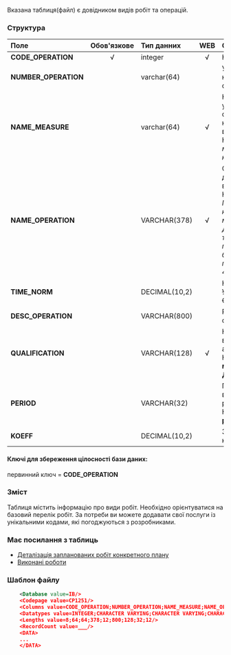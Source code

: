 Вказана таблиця(файл) є довідником видів робіт та операцій.

### Структура

Поле   | Обов'язкове |    Тип данних  | WEB|   Опис |
:----------------|:--:|:--------------|:--:|:--------
**CODE_OPERATION**   | √ | integer       | √ |  Код операції.
**NUMBER_OPERATION** |   | varchar(64)   |   | Умовний номер операції.
**NAME_MEASURE**     |   | varchar(64)   | √ | Кількість умовних одинць необхідно для виконання. Наприклад *1 м2*, *1 шт*, *100 кг*, ...
**NAME_OPERATION**   |   | VARCHAR(378)  | √ | Опис операції для відвідувачів. Наприклад: *Прочищення каналізаційної мережі*, *Демонтаж труб, покладених у борозні, перерізом до 40 мм.*, ...
**TIME_NORM**        |   | DECIMAL(10,2) |   | Неважливо. ~~Уточнити у СОФТПРОЕКТ~~
**DESC_OPERATION**   |   | VARCHAR(800)  |   | Розшифровка операції.
**QUALIFICATION**    |   | VARCHAR(128)  | √ | Кваліфікація виконучого або професія. Наприклад: **маляр**, **Двірник**, ...
**PERIOD**           |   | VARCHAR(32)   |   | Періодичність виконання робіт. Наприклад: **1 раз на рік**, ...
**KOEFF**            |   | DECIMAL(10,2) |   | Значення коефіцієнту.

#### Ключі для збереження цілосності бази даних:

первинний ключ = **CODE_OPERATION**

### Зміст

Таблиця містить інформацію про види робіт. Необхідно орієнтуватися на базовий перелік робіт. За потреби ви можете додавати свої послуги із унікальними кодами, які погоджуються з розробниками.

### Має посилання з таблиць
- [Деталізація запланованих робіт конкретного плану](/Формат_файлу/Таблиця_IRC_HOUSE_PLAN_WORKS)
- [Виконані роботи](/Формат_файлу/Таблиця_IRC_HOUSE_WORKS)

### Шаблон файлу

```XML
    <Database value=IB/>
    <Codepage value=CP1251/>
    <Columns value=CODE_OPERATION;NUMBER_OPERATION;NAME_MEASURE;NAME_OPERATION;TIME_NORM;DESC_OPERATION;QUALIFICATION;PERIOD;KOEFF/>
    <Datatypes value=INTEGER;CHARACTER VARYING;CHARACTER VARYING;CHARACTER VARYING;DECIMAL;CHARACTER VARYING;CHARACTER VARYING;CHARACTER VARYING;DECIMAL/>
    <Lengths value=8;64;64;378;12;800;128;32;12/>
    <RecordCount value=___/>
    <DATA>
    ...
    </DATA>
```
